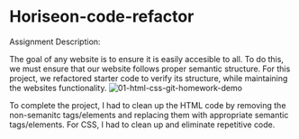 # Horiseon-code-refactor

Assignment Description:

The goal of any website is to ensure it is easily accesible to all.  To do this, we must ensure that our website follows proper semantic structure. 
For this project, we refactored starter code to verify its structure, while maintaining the websites functionality.
![01-html-css-git-homework-demo](https://github.com/MattThompson15/Horiseon-code-refactor/assets/139708928/165182d5-d6a2-48f4-811b-d64c0ee51bc5)

To complete the project, I had to clean up the HTML code by removing the non-semanitc tags/elements and replacing them with appropriate semantic tags/elements.
For CSS, I had to clean up and eliminate repetitive code.




